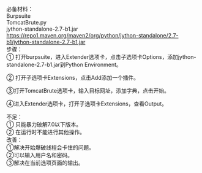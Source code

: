 必备材料：<br />
Burpsuite<br />
TomcatBrute.py<br />
jython-standalone-2.7-b1.jar<br />
https://repo1.maven.org/maven2/org/python/jython-standalone/2.7-b1/jython-standalone-2.7-b1.jar<br />
步骤：<br />
①	打开burpsuite，进入Extender选项卡，点击子选项卡Options，添加jython-standalone-2.7-b1.jar到Python Environment。<br />
 
②	打开子选项卡Extensions，点击Add添加一个插件。<br />
 
③打开TomcatBrute选项卡，输入目标网址，添加字典，点击开始。<br />
 
④进入Extender选项卡，打开子选项卡Extensions，查看Output。<br />
 
不足：<br />
①	只能暴力破解7.0以下版本。<br />
②	在运行时不能进行其他操作。<br />
改善：<br />
①解决开始爆破线程会卡住的问题。<br />
②可以输入用户名和密码。<br />
③解决在当前选项页面的输出。<br />
